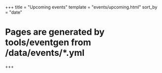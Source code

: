 +++
title = "Upcoming events"
template = "events/upcoming.html"
sort_by = "date"
# Pages are generated by tools/eventgen from /data/events/*.yml
+++
